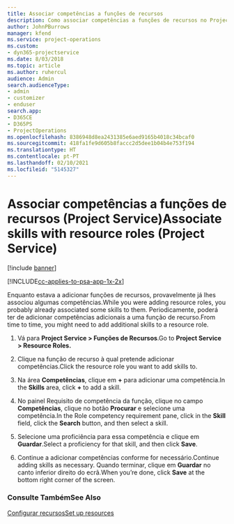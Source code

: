 ```yaml
---
title: Associar competências a funções de recursos
description: Como associar competências a funções de recursos no Project Service
author: JohnPBurrows
manager: kfend
ms.service: project-operations
ms.custom:
- dyn365-projectservice
ms.date: 8/03/2018
ms.topic: article
ms.author: ruhercul
audience: Admin
search.audienceType:
- admin
- customizer
- enduser
search.app:
- D365CE
- D365PS
- ProjectOperations
ms.openlocfilehash: 8386948d8ea2431385e6aed9165b4018c34bcaf0
ms.sourcegitcommit: 418fa1fe9d605b8faccc2d5dee1b04b4e753f194
ms.translationtype: HT
ms.contentlocale: pt-PT
ms.lasthandoff: 02/10/2021
ms.locfileid: "5145327"
---
```

# <a name="associate-skills-with-resource-roles-project-service"></a><span data-ttu-id="40827-103">Associar competências a funções de recursos (Project Service)</span><span class="sxs-lookup"><span data-stu-id="40827-103">Associate skills with resource roles (Project Service)</span></span>

[!include [banner](../includes/psa-now-project-operations.md)]

[!INCLUDE[cc-applies-to-psa-app-1x-2x](../includes/cc-applies-to-psa-app-1x-2x.md)]

<span data-ttu-id="40827-104">Enquanto estava a adicionar funções de recursos, provavelmente já lhes associou algumas competências.</span><span class="sxs-lookup"><span data-stu-id="40827-104">While you were adding resource roles, you probably already associated some skills to them.</span></span> <span data-ttu-id="40827-105">Periodicamente, poderá ter de adicionar competências adicionais a uma função de recurso.</span><span class="sxs-lookup"><span data-stu-id="40827-105">From time to time, you might need to add additional skills to a resource role.</span></span>  
  
1.  <span data-ttu-id="40827-106">Vá para **Project Service > Funções de Recursos**.</span><span class="sxs-lookup"><span data-stu-id="40827-106">Go to **Project Service > Resource Roles.**</span></span>  
  
2.  <span data-ttu-id="40827-107">Clique na função de recurso à qual pretende adicionar competências.</span><span class="sxs-lookup"><span data-stu-id="40827-107">Click the resource role you want to add skills to.</span></span>  
  
3.  <span data-ttu-id="40827-108">Na área **Competências**, clique em **+** para adicionar uma competência.</span><span class="sxs-lookup"><span data-stu-id="40827-108">In the **Skills** area, click **+** to add a skill.</span></span>  
  
4.  <span data-ttu-id="40827-109">No painel Requisito de competência da função, clique no campo **Competências**, clique no botão **Procurar** e selecione uma competência.</span><span class="sxs-lookup"><span data-stu-id="40827-109">In the Role competency requirement pane, click in the **Skill** field, click the **Search** button,  and then select a skill.</span></span>  
  
5.  <span data-ttu-id="40827-110">Selecione uma proficiência para essa competência e clique em **Guardar**.</span><span class="sxs-lookup"><span data-stu-id="40827-110">Select a proficiency for that skill, and then click **Save**.</span></span>  
  
6.  <span data-ttu-id="40827-111">Continue a adicionar competências conforme for necessário.</span><span class="sxs-lookup"><span data-stu-id="40827-111">Continue adding skills as necessary.</span></span> <span data-ttu-id="40827-112">Quando terminar, clique em **Guardar** no canto inferior direito do ecrã.</span><span class="sxs-lookup"><span data-stu-id="40827-112">When you’re done, click **Save** at the bottom right corner of the screen.</span></span>  
  
### <a name="see-also"></a><span data-ttu-id="40827-113">Consulte Também</span><span class="sxs-lookup"><span data-stu-id="40827-113">See Also</span></span>  
 [<span data-ttu-id="40827-114">Configurar recursos</span><span class="sxs-lookup"><span data-stu-id="40827-114">Set up resources</span></span>](../psa/set-up-resources.md)
